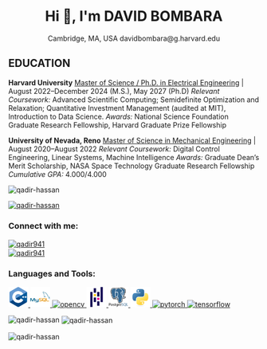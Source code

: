 <h1 align="center">Hi 👋, I'm DAVID BOMBARA</h1> 
<p align="center">Cambridge, MA, USA davidbombara@g.harvard.edu</p>

<h2>EDUCATION</h2> 
<b>Harvard University</b>
<u>Master of Science / Ph.D. in Electrical Engineering</u>   | August 2022–December 2024 (M.S.), May 2027 (Ph.D)
 <i>Relevant Coursework: </i>Advanced Scientific Computing; Semidefinite Optimization and Relaxation; Quantitative Investment
Management (audited at MIT), Introduction to Data Science.
 <i>Awards: </i>National Science Foundation Graduate Research Fellowship, Harvard Graduate Prize Fellowship
 </br>
 
 <b>University of Nevada, Reno</b>
<u>Master of Science in Mechanical Engineering</u>   | August 2020–August 2022
 <i>Relevant Coursework: </i>Digital Control Engineering, Linear Systems, Machine Intelligence
 <i>Awards: </i> Graduate Dean’s Merit Scholarship, NASA Space Technology Graduate Research Fellowship
 <i>Cumulative GPA: </i> 4.000/4.000
 







<p align="left"> <img src="https://komarev.com/ghpvc/?username=qadir-hassan&label=Profile%20views&color=0e75b6&style=flat" alt="qadir-hassan" /> </p>

<p align="left"> <a href="https://github.com/ryo-ma/github-profile-trophy"><img src="https://github-profile-trophy.vercel.app/?username=qadir-hassan" alt="qadir-hassan" /></a> </p>

<h3 align="left">Connect with me:</h3>
<p align="left">
<a href="https://linkedin.com/in/qadir941" target="blank"><img align="center" src="https://raw.githubusercontent.com/rahuldkjain/github-profile-readme-generator/master/src/images/icons/Social/linked-in-alt.svg" alt="qadir941" height="30" width="40" /></a></br>
<a href="https://fb.com/qadir941" target="blank"><img align="center" src="https://raw.githubusercontent.com/rahuldkjain/github-profile-readme-generator/master/src/images/icons/Social/facebook.svg" alt="qadir941" height="30" width="40" /></a>
</p>

<h3 align="left">Languages and Tools:</h3>
<p align="left"> <a href="https://www.w3schools.com/cpp/" target="_blank" rel="noreferrer"> <img src="https://raw.githubusercontent.com/devicons/devicon/master/icons/cplusplus/cplusplus-original.svg" alt="cplusplus" width="40" height="40"/> </a> <a href="https://www.mysql.com/" target="_blank" rel="noreferrer"> <img src="https://raw.githubusercontent.com/devicons/devicon/master/icons/mysql/mysql-original-wordmark.svg" alt="mysql" width="40" height="40"/> </a> <a href="https://opencv.org/" target="_blank" rel="noreferrer"> <img src="https://www.vectorlogo.zone/logos/opencv/opencv-icon.svg" alt="opencv" width="40" height="40"/> </a> <a href="https://pandas.pydata.org/" target="_blank" rel="noreferrer"> <img src="https://raw.githubusercontent.com/devicons/devicon/2ae2a900d2f041da66e950e4d48052658d850630/icons/pandas/pandas-original.svg" alt="pandas" width="40" height="40"/> </a> <a href="https://www.postgresql.org" target="_blank" rel="noreferrer"> <img src="https://raw.githubusercontent.com/devicons/devicon/master/icons/postgresql/postgresql-original-wordmark.svg" alt="postgresql" width="40" height="40"/> </a> <a href="https://www.python.org" target="_blank" rel="noreferrer"> <img src="https://raw.githubusercontent.com/devicons/devicon/master/icons/python/python-original.svg" alt="python" width="40" height="40"/> </a> <a href="https://pytorch.org/" target="_blank" rel="noreferrer"> <img src="https://www.vectorlogo.zone/logos/pytorch/pytorch-icon.svg" alt="pytorch" width="40" height="40"/> </a> <a href="https://www.tensorflow.org" target="_blank" rel="noreferrer"> <img src="https://www.vectorlogo.zone/logos/tensorflow/tensorflow-icon.svg" alt="tensorflow" width="40" height="40"/> </a> </p>

<p><img align="left" src="https://github-readme-stats.vercel.app/api/top-langs?username=qadir-hassan&show_icons=true&locale=en&layout=compact" alt="qadir-hassan" /></p>

<p>&nbsp;<img align="center" src="https://github-readme-stats.vercel.app/api?username=qadir-hassan&show_icons=true&locale=en" alt="qadir-hassan" /></p>

<p><img align="center" src="https://github-readme-streak-stats.herokuapp.com/?user=qadir-hassan&" alt="qadir-hassan" /></p>
